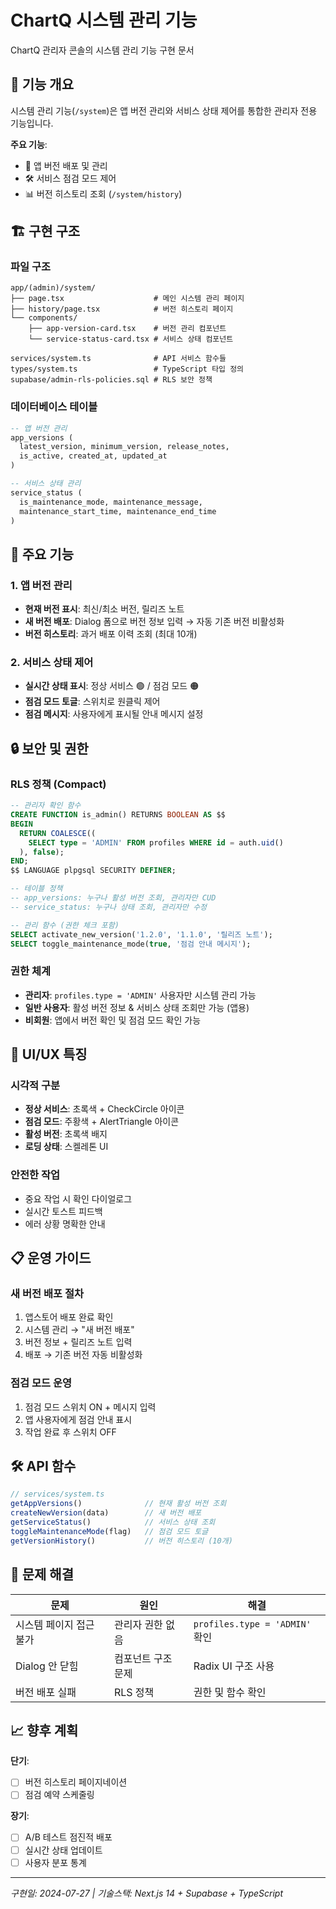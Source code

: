 # ChartQ 시스템 관리 기능

ChartQ 관리자 콘솔의 시스템 관리 기능 구현 문서

## 🎯 기능 개요

시스템 관리 기능(`/system`)은 앱 버전 관리와 서비스 상태 제어를 통합한 관리자 전용 기능입니다.

**주요 기능**:
- 📱 앱 버전 배포 및 관리 
- 🛠️ 서비스 점검 모드 제어
- 📊 버전 히스토리 조회 (`/system/history`)

## 🏗️ 구현 구조

### 파일 구조
```
app/(admin)/system/
├── page.tsx                    # 메인 시스템 관리 페이지
├── history/page.tsx            # 버전 히스토리 페이지
└── components/
    ├── app-version-card.tsx    # 버전 관리 컴포넌트
    └── service-status-card.tsx # 서비스 상태 컴포넌트

services/system.ts              # API 서비스 함수들
types/system.ts                 # TypeScript 타입 정의
supabase/admin-rls-policies.sql # RLS 보안 정책
```

### 데이터베이스 테이블
```sql
-- 앱 버전 관리
app_versions (
  latest_version, minimum_version, release_notes, 
  is_active, created_at, updated_at
)

-- 서비스 상태 관리  
service_status (
  is_maintenance_mode, maintenance_message,
  maintenance_start_time, maintenance_end_time
)
```

## 🔧 주요 기능

### 1. 앱 버전 관리
- **현재 버전 표시**: 최신/최소 버전, 릴리즈 노트
- **새 버전 배포**: Dialog 폼으로 버전 정보 입력 → 자동 기존 버전 비활성화
- **버전 히스토리**: 과거 배포 이력 조회 (최대 10개)

### 2. 서비스 상태 제어
- **실시간 상태 표시**: 정상 서비스 🟢 / 점검 모드 🟠
- **점검 모드 토글**: 스위치로 원클릭 제어
- **점검 메시지**: 사용자에게 표시될 안내 메시지 설정

## 🔒 보안 및 권한

### RLS 정책 (Compact)
```sql
-- 관리자 확인 함수
CREATE FUNCTION is_admin() RETURNS BOOLEAN AS $$
BEGIN
  RETURN COALESCE((
    SELECT type = 'ADMIN' FROM profiles WHERE id = auth.uid()
  ), false);
END;
$$ LANGUAGE plpgsql SECURITY DEFINER;

-- 테이블 정책
-- app_versions: 누구나 활성 버전 조회, 관리자만 CUD
-- service_status: 누구나 상태 조회, 관리자만 수정

-- 관리 함수 (권한 체크 포함)
SELECT activate_new_version('1.2.0', '1.1.0', '릴리즈 노트');
SELECT toggle_maintenance_mode(true, '점검 안내 메시지');
```

### 권한 체계
- **관리자**: `profiles.type = 'ADMIN'` 사용자만 시스템 관리 가능
- **일반 사용자**: 활성 버전 정보 & 서비스 상태 조회만 가능 (앱용)
- **비회원**: 앱에서 버전 확인 및 점검 모드 확인 가능

## 🎨 UI/UX 특징

### 시각적 구분
- **정상 서비스**: 초록색 + CheckCircle 아이콘
- **점검 모드**: 주황색 + AlertTriangle 아이콘  
- **활성 버전**: 초록색 배지
- **로딩 상태**: 스켈레톤 UI

### 안전한 작업
- 중요 작업 시 확인 다이얼로그
- 실시간 토스트 피드백
- 에러 상황 명확한 안내

## 📋 운영 가이드

### 새 버전 배포 절차
1. 앱스토어 배포 완료 확인
2. 시스템 관리 → "새 버전 배포"
3. 버전 정보 + 릴리즈 노트 입력
4. 배포 → 기존 버전 자동 비활성화

### 점검 모드 운영
1. 점검 모드 스위치 ON + 메시지 입력
2. 앱 사용자에게 점검 안내 표시
3. 작업 완료 후 스위치 OFF

## 🛠️ API 함수

```typescript
// services/system.ts
getAppVersions()              // 현재 활성 버전 조회
createNewVersion(data)        // 새 버전 배포  
getServiceStatus()            // 서비스 상태 조회
toggleMaintenanceMode(flag)   // 점검 모드 토글
getVersionHistory()           // 버전 히스토리 (10개)
```

## 🐛 문제 해결

| 문제 | 원인 | 해결 |
|------|------|------|
| 시스템 페이지 접근 불가 | 관리자 권한 없음 | `profiles.type = 'ADMIN'` 확인 |
| Dialog 안 닫힘 | 컴포넌트 구조 문제 | Radix UI 구조 사용 |
| 버전 배포 실패 | RLS 정책 | 권한 및 함수 확인 |

## 📈 향후 계획

**단기**:
- [ ] 버전 히스토리 페이지네이션
- [ ] 점검 예약 스케줄링

**장기**:  
- [ ] A/B 테스트 점진적 배포
- [ ] 실시간 상태 업데이트
- [ ] 사용자 분포 통계

---
*구현일: 2024-07-27 | 기술스택: Next.js 14 + Supabase + TypeScript*